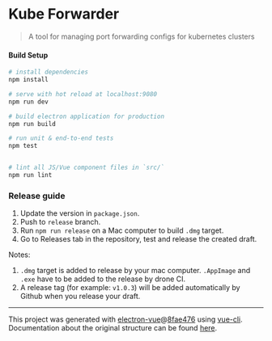 # Kube Forwarder

> A tool for managing port forwarding configs for kubernetes clusters

#### Build Setup

``` bash
# install dependencies
npm install

# serve with hot reload at localhost:9080
npm run dev

# build electron application for production
npm run build

# run unit & end-to-end tests
npm test


# lint all JS/Vue component files in `src/`
npm run lint

```

### Release guide

1) Update the version in `package.json`.
2) Push to `release` branch.
3) Run `npm run release` on a Mac computer to build `.dmg` target.
4) Go to Releases tab in the repository, test and release the created draft.

Notes: 
1) `.dmg` target is added to release by your mac computer. 
`.AppImage` and `.exe` have to be added to the release by drone CI.
2) A release tag (for example: `v1.0.3`) will be added automatically 
by Github when you release your draft. 

---

This project was generated with [electron-vue](https://github.com/SimulatedGREG/electron-vue)@[8fae476](https://github.com/SimulatedGREG/electron-vue/tree/8fae4763e9d225d3691b627e83b9e09b56f6c935) using [vue-cli](https://github.com/vuejs/vue-cli). Documentation about the original structure can be found [here](https://simulatedgreg.gitbooks.io/electron-vue/content/index.html).
